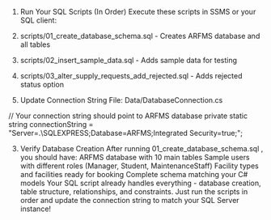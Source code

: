 1. Run Your SQL Scripts (In Order)
Execute these scripts in SSMS or your SQL client:
1. scripts/01_create_database_schema.sql - Creates ARFMS database and all tables
2. scripts/02_insert_sample_data.sql - Adds sample data for testing
3. scripts/03_alter_supply_requests_add_rejected.sql - Adds rejected status option

2. Update Connection String
File: Data/DatabaseConnection.cs

// Your connection string should point to ARFMS database
private static string connectionString = "Server=.\\SQLEXPRESS;Database=ARFMS;Integrated Security=true;";

3. Verify Database Creation
After running 01_create_database_schema.sql , you should have:
ARFMS database with 10 main tables
Sample users with different roles (Manager, Student, MaintenanceStaff)
Facility types and facilities ready for booking
Complete schema matching your C# models
Your SQL script already handles everything - database creation, table structure, relationships, and constraints. Just run the scripts in order and update the connection
string to match your SQL Server instance!
